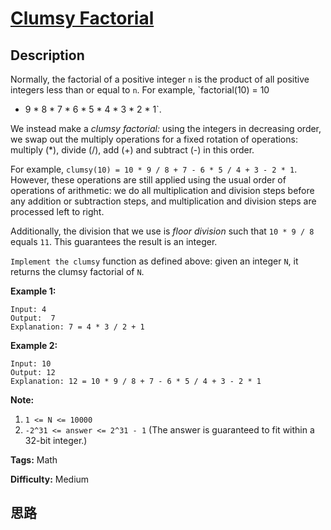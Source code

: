 # [Clumsy Factorial][title]

## Description

Normally, the factorial of a positive integer `n` is the product of all
positive integers less than or equal to `n`.  For example, `factorial(10) = 10
* 9 * 8 * 7 * 6 * 5 * 4 * 3 * 2 * 1`.

We instead make a _clumsy factorial:_  using the integers in decreasing order,
we swap out the multiply operations for a fixed rotation of operations:
multiply (*), divide (/), add (+) and subtract (-) in this order.

For example, `clumsy(10) = 10 * 9 / 8 + 7 - 6 * 5 / 4 + 3 - 2 * 1`.  However,
these operations are still applied using the usual order of operations of
arithmetic: we do all multiplication and division steps before any addition or
subtraction steps, and multiplication and division steps are processed left to
right.

Additionally, the division that we use is _floor division_  such that `10 * 9
/ 8` equals `11`.  This guarantees the result is an integer.

`Implement the clumsy` function as defined above: given an integer `N`, it
returns the clumsy factorial of `N`.



**Example 1:**
            Input: 4    Output:  7    Explanation: 7 = 4 * 3 / 2 + 1    

**Example 2:**
            Input: 10    Output: 12    Explanation: 12 = 10 * 9 / 8 + 7 - 6 * 5 / 4 + 3 - 2 * 1    



**Note:**

  1. `1 <= N <= 10000`
  2. `-2^31 <= answer <= 2^31 - 1`  (The answer is guaranteed to fit within a 32-bit integer.)


**Tags:** Math

**Difficulty:** Medium

## 思路

[title]: https://leetcode.com/problems/clumsy-factorial
